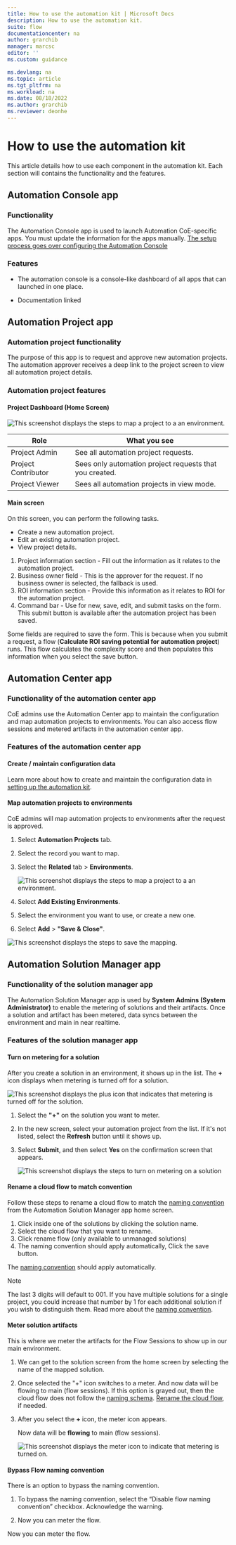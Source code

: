 ```yaml
---
title: How to use the automation kit | Microsoft Docs
description: How to use the automation kit.
suite: flow
documentationcenter: na
author: grarchib
manager: marcsc
editor: ''
ms.custom: guidance

ms.devlang: na
ms.topic: article
ms.tgt_pltfrm: na
ms.workload: na
ms.date: 08/18/2022
ms.author: grarchib
ms.reviewer: deonhe
---
```


# How to use the automation kit

This article details how to use each component in the automation kit. Each section will contains the functionality and the features.

## Automation Console app

### Functionality

The Automation Console app is used to launch Automation CoE-specific apps. You must update the information for the apps manually. [The setup process goes over configuring the Automation Console](./configure-automation-coe.md#console-configuration)

### Features

- The automation console is a console-like dashboard of all apps that can launched in one place.

- Documentation linked <!--todo: what's this for?-->

## Automation Project app

### Automation project functionality

The purpose of this app is to request and approve new automation projects. The automation approver receives a deep link to the project screen to view all automation project details.

### Automation project features

#### Project Dashboard (Home Screen)

![This screenshot displays the steps to map a project to a an environment.](media/AutomationProjectApp1.png)

| **Role**            | **What you see**                                          |
|---------------------|-----------------------------------------------------------|
| Project Admin       | See all automation project requests.                          |
| Project Contributor | Sees only automation project requests that you created.|
| Project Viewer      | Sees all automation projects in view mode.       |

#### Main screen

On this screen, you can perform the following tasks.

- Create a new automation project.
- Edit an existing automation project.
- View project details.

1. Project information section - Fill out the information as it relates to the automation project.
1. Business owner field - This is the approver for the request. If no business owner is selected, the fallback is used.
1. ROI information section - Provide this information as it relates to ROI for the automation project.
1. Command bar - Use for new, save, edit, and submit tasks on the form. This submit button is available after the automation project has been saved.

Some fields are required to save the form. This is because when you submit a request, a flow (**Calculate ROI saving potential for automation project**) runs. This flow calculates the complexity score and then populates this information when you select the save button.

## Automation Center app

### Functionality of the automation center app

CoE admins use the Automation Center app to maintain the configuration and map automation projects to environments. You can also access flow sessions and metered artifacts in the automation center app.

### Features of the automation center app

#### Create / maintain configuration data

Learn more about how to create and maintain the configuration data in [setting up the automation kit](./configure-automation-kit.md).

#### Map automation projects to environments

CoE admins will map automation projects to environments after the request is approved.

1. Select **Automation Projects** tab.
1. Select the record you want to map.
1. Select the **Related** tab > **Environments**.

   ![This screenshot displays the steps to map a project to a an environment.](media/af754212087c3a3530a7482a5ac2a810.png)

1. Select **Add Existing Environments**.
1. Select the environment you want to use, or create a new one.
1. Select **Add** > **"Save & Close"**.

![This screenshot displays the steps to save the mapping.](media/74cb8d1d0475c2006e750aee1428749f.png)
<!--todo: steps seems missing or screens needs to be updated-->

## Automation Solution Manager app

### Functionality of the solution manager app

The Automation Solution Manager app is used by **System Admins (System Administrator)** to enable the metering of solutions and their artifacts. Once a solution and artifact has been metered, data syncs between the environment and main in near realtime.

### Features  of the solution manager app

#### Turn on metering for a solution

After you create a solution in an environment, it shows up in the list. The **+** icon displays when metering is turned off for a solution.

![This screenshot displays the plus icon that indicates that metering is turned off for the solution.](media/ea263020f2637ad732cbe0bdac828036.png)

1. Select the **"+"** on the solution you want to meter.
1. In the new screen, select your automation project from the list. If it's not listed, select the **Refresh** button until it shows up.
1. Select **Submit**, and then select **Yes** on the confirmation screen that appears.

   ![This screenshot displays the steps to turn on metering on a solution](media/f9ec18f8d7d6d717066862f7c3aa693f.png)

#### Rename a cloud flow to match convention

Follow these steps to rename a cloud flow to match the [naming convention](./test-coe-end-to-end.md#cloud-flows-must-follow-specific-naming-convention-before-they-can-be-used-for-metering) from the Automation Solution Manager app home screen.

1.	Click inside one of the solutions by clicking the solution name.
1.	Select the cloud flow that you want to rename.
1.	Click rename flow (only available to unmanaged solutions)
1.	The naming convention should apply automatically, Click the save button.


   The [naming convention](./test-coe-end-to-end.md#cloud-flows-must-follow-specific-naming-convention-before-they-can-be-used-for-metering) should apply automatically.



>[!NOTE]
The last 3 digits will default to 001. If you have multiple solutions for a single project, you could increase that number by 1 for each additional solution if you wish to distinguish them. Read more about the [naming convention](./test-coe-end-to-end.md#cloud-flows-must-follow-specific-naming-convention-before-they-can-be-used-for-metering).

#### Meter solution artifacts

<!--todo: I don't understand this. please clarify.-->
This is where we meter the artifacts for the Flow Sessions to show up in our main environment.

1.	We can get to the solution screen from the home screen by selecting the name of the mapped solution.

1. Once selected the "+" icon switches to a meter. And now data will be flowing to main (flow sessions). If this option is grayed out, then the cloud flow does not follow the [naming schema](./test-coe-end-to-end.md#cloud-flows-must-follow-specific-naming-convention-before-they-can-be-used-for-metering). [Rename the cloud flow](#rename-a-cloud-flow-to-match-convention), if needed.


1. After you select the **+** icon, the meter icon appears.

   Now data will be **flowing** to main (flow sessions).

   ![This screenshot displays the meter icon to indicate that metering is turned on.](media/5c2fb7dbc19bec6e4708466c2afa890b.png)

#### Bypass Flow naming convention

There is an option to bypass the naming convention.

1.	To bypass the naming convention, select the “Disable flow naming convention” checkbox. Acknowledge the warning.

2.	Now you can meter the flow.

Now you can meter the flow.
